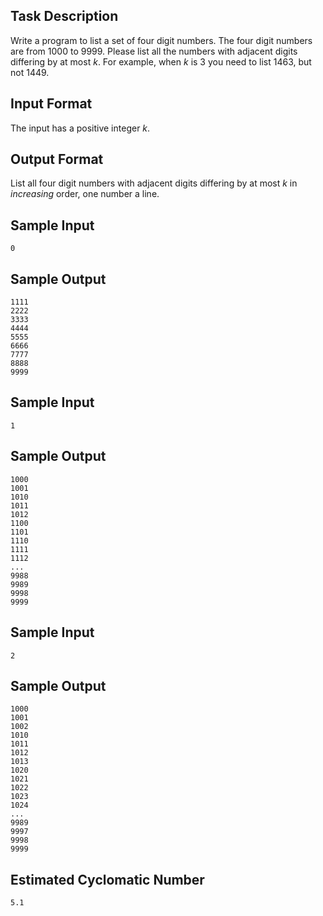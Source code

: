 ## Task Description
Write a program to list a set of four digit numbers.
The four digit numbers are from 1000 to 9999.
Please list all the numbers with adjacent digits differing by at most $k$.
For example, when $k$ is 3 you need to list 1463, but not 1449. 

## Input Format
The input has a positive integer $k$.

## Output Format
List all four digit numbers with adjacent digits differing by at most $k$ in *increasing* order, one number a line.

## Sample Input
```
0
```


## Sample Output
```
1111
2222
3333
4444
5555
6666
7777
8888
9999
```

## Sample Input
```
1
```


## Sample Output
```
1000
1001
1010
1011
1012
1100
1101
1110
1111
1112
...
9988
9989
9998
9999
```

## Sample Input
```
2
```


## Sample Output
```
1000
1001
1002
1010
1011
1012
1013
1020
1021
1022
1023
1024
...
9989
9997
9998
9999
```
## Estimated Cyclomatic Number
```
5.1
```
